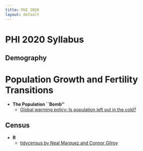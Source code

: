 ```yaml
---
title: PHI 2020
layout: default
---
```


# PHI 2020 Syllabus



## Demography

# Population Growth and Fertility Transitions

 * **The Population ``Bomb''** 
    - [Global warming policy: Is
population left out in the cold?](https://jlgodwin.github.io/PHI-2020/Readings/BongaartsONeill2018.pdf)


## Census

 * **R**
   - [tidycensus by Neal Marquez and Connor Gilroy](https://jlgodwin.github.io/PHI-2020/Tutorials/tidycensus-tutorial.rmd)

